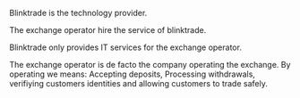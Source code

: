 Blinktrade is the technology provider.

The exchange operator hire the service of blinktrade.

Blinktrade only provides IT services for the exchange operator.

The exchange operator is de facto the company operating the exchange. By operating we means: Accepting deposits, Processing withdrawals, verifiying customers identities and allowing customers to trade safely.
